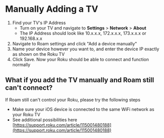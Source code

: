 # Manually Adding a TV

1. Find your TV's IP Address
    - Turn on your TV and navigate to **Settings** > **Network** > **About**
    - The IP Address should look like 10.x.x.x, 172.x.x.x, 173.x.x.x or 192.168.x.x
2. Navigate to Roam settings and click "Add a device manually"
3. Name your device however you want to, and enter the device IP exactly as shown on the Roku TV
4. Click Save. Now your Roku should be able to connect and function normally

## What if you add the TV manually and Roam still can't connect?

If Roam still can't control your Roku, please try the following steps

- Make sure your iOS device is connected to the same WiFi network as your Roku TV
- See additional possibilities here [https://support.roku.com/article/115001480188](https://support.roku.com/article/115001480188)
